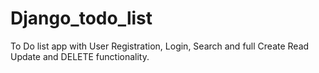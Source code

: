 # Django_todo_list

To Do list app with User Registration, Login, Search and full Create Read Update and DELETE functionality.
